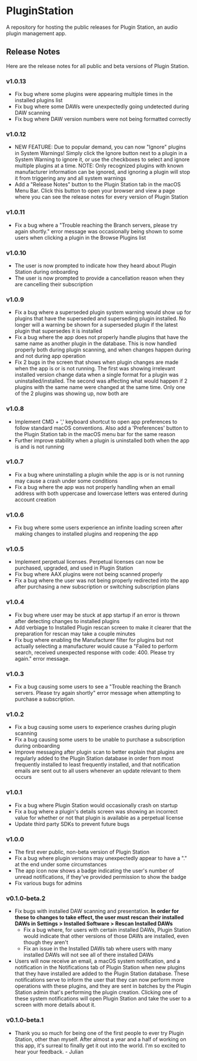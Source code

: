 # PluginStation
A repository for hosting the public releases for Plugin Station, an audio plugin management app.

## Release Notes
Here are the release notes for all public and beta versions of Plugin Station.

### v1.0.13
- Fix bug where some plugins were appearing multiple times in the installed plugins list
- Fix bug where some DAWs were unexpectedly going undetected during DAW scanning
- Fix bug where DAW version numbers were not being formatted correctly

### v1.0.12
- NEW FEATURE: Due to popular demand, you can now "Ignore" plugins in System Warnings! Simply click the Ignore button next to a plugin in a System Warning to ignore it, or use the checkboxes to select and ignore multiple plugins at a time. NOTE: Only recognized plugins with known manufacturer information can be ignored, and ignoring a plugin will stop it from triggering any and all system warnings
- Add a "Release Notes" button to the Plugin Station tab in the macOS Menu Bar. Click this button to open your browser and view a page where you can see the release notes for every version of Plugin Station

### v1.0.11
- Fix a bug where a "Trouble reaching the Branch servers, please try again shortly." error message was occasionally being shown to some users when clicking a plugin in the Browse Plugins list

### v1.0.10
- The user is now prompted to indicate how they heard about Plugin Station during onboarding
- The user is now prompted to provide a cancellation reason when they are cancelling their subscription

### v1.0.9
- Fix a bug where a superseded plugin system warning would show up for plugins that have the superseded and superseding plugin installed. No longer will a warning be shown for a superseded plugin if the latest plugin that supersedes it is installed
- Fix a bug where the app does not properly handle plugins that have the same name as another plugin in the database. This is now handled properly both during plugin scanning, and when changes happen during and not during app operation
- Fix 2 bugs in the screen that shows when plugin changes are made when the app is or is not running. The first was showing irrelevant installed version change data when a single format for a plugin was uninstalled/installed. The second was affecting what would happen if 2 plugins with the same name were changed at the same time. Only one of the 2 plugins was showing up, now both are

### v1.0.8
- Implement CMD + ',' keyboard shortcut to open app preferences to follow standard macOS conventions. Also add a 'Preferences' button to the Plugin Station tab in the macOS menu bar for the same reason
- Further improve stability when a plugin is uninstalled both when the app is and is not running

### v1.0.7
- Fix a bug where uninstalling a plugin while the app is or is not running may cause a crash under some conditions
- Fix a bug where the app was not properly handling when an email address with both uppercase and lowercase letters was entered during account creation

### v1.0.6
- Fix bug where some users experience an infinite loading screen after making changes to installed plugins and reopening the app

### v1.0.5
- Implement perpetual licenses. Perpetual licenses can now be purchased, upgraded, and used in Plugin Station
- Fix bug where AAX plugins were not being scanned properly
- Fix a bug where the user was not being properly redirected into the app after purchasing a new subscription or switching subscription plans

### v1.0.4
- Fix bug where user may be stuck at app startup if an error is thrown after detecting changes to installed plugins
- Add verbiage to Installed Plugin rescan screen to make it clearer that the preparation for rescan may take a couple minutes
- Fix bug where enabling the Manufacturer filter for plugins but not actually selecting a manufacturer would cause a "Failed to perform search, received unexpected response with code: 400. Please try again." error message.

### v1.0.3
- Fix a bug causing some users to see a "Trouble reaching the Branch servers. Please try again shortly" error message when attempting to purchase a subscription.

### v1.0.2
- Fix a bug causing some users to experience crashes during plugin scanning
- Fix a bug causing some users to be unable to purchase a subscription during onboarding
- Improve messaging after plugin scan to better explain that plugins are regularly added to the Plugin Station database in order from most frequently installed to least frequently installed, and that notification emails are sent out to all users whenever an update relevant to them occurs

### v1.0.1
- Fix a bug where Plugin Station would occasionally crash on startup
- Fix a bug where a plugin's details screen was showing an incorrect value for whether or not that plugin is available as a perpetual license
- Update third party SDKs to prevent future bugs

### v1.0.0
- The first ever public, non-beta version of Plugin Station
- Fix a bug where plugin versions may unexpectedly appear to have a "." at the end under some circumstances
- The app icon now shows a badge indicating the user's number of unread notifications, if they've provided permission to show the badge
- Fix various bugs for admins

### v0.1.0-beta.2
- Fix bugs with installed DAW scanning and presentation. **In order for these to changes to take effect, the user must rescan their installed DAWs in Settings > Installed Software > Rescan Installed DAWs**
    - Fix a bug where, for users with certain installed DAWs, Plugin Station would indicate that other versions of those DAWs are installed, even though they aren't
    - Fix an issue in the Installed DAWs tab where users with many installed DAWs will not see all of there installed DAWs
- Users will now receive an email, a macOS system notification, and a notification in the Notifications tab of Plugin Station when new plugins that they have installed are added to the Plugin Station database. These notifications serve to inform the user that they can now perform more operations with these plugins, and they are sent in batches by the Plugin Station admin that's performing the plugin creation. Clicking one of these system notifications will open Plugin Station and take the user to a screen with more details about it.

### v0.1.0-beta.1
- Thank you so much for being one of the first people to ever try Plugin Station, other than myself. After almost a year and a half of working on this app, it's surreal to finally get it out into the world. I'm so excited to hear your feedback. - Julian
